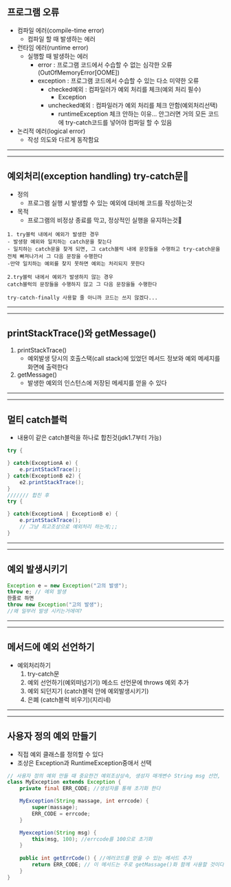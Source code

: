 ## 프로그램 오류
- 컴파일 에러(compile-time error)
  - 컴파일 할 때 발생하는 에러
- 런타임 에러(runtime error)
  - 실행할 때 발생하는 에러
    - error : 프로그램 코드에서 수습할 수 없는 심각한 오류(OutOfMemoryError[OOME])
    - exception : 프로그램 코드에서 수습할 수 있는 다소 미약한 오류
      - checked예외 : 컴파일러가 예외 처리를 체크(예외 처리 필수)
        - Exception
      - unchecked예외 : 컴파일러가 예외 처리를 체크 안함(예외처리선택)
        - runtimeException 체크 안하는 이유... 안그러면 거의 모든 코드에 try-catch코드를 넣어야 컴파일 할 수 있음
- 논리적 에러(logical error)
  - 작성 의도와 다르게 동작함요
---
---
## 예외처리(exception handling) try-catch문
- 정의
    - 프로그램 실행 시 발생할 수 있는 예외에 대비해 코드를 작성하는것
- 목적
  - 프로그램의 비정상 종료를 막고, 정상적인 실행을 유지하는것
```
1. try블럭 내에서 예외가 발생한 경우
- 발생항 예외와 일치하는 catch문을 찾는다
- 일치하는 catch문을 찾게 되면, 그 catch블럭 내에 문장들을 수행하고 try-catch문을 전체 빠져나가서 그 다음 문장을 수행한다
-만약 일치하는 예외를 찾지 못하면 예외는 처리되지 못한다

2.try블럭 내에서 예외가 발생하지 않는 경우
catch블럭의 문장들을 수행하지 않고 그 다음 문장을들 수행한다

try-catch-finally 사용할 줄 아니까 코드는 쓰지 않겠다...
```
---
---
## printStackTrace()와 getMessage()
1. printStackTrace()
    - 예외발생 당시의 호출스택(call stack)에 있었던 메서드 정보와 예외 메세지를 화면에 출력한다
2. getMessage()
    - 발생한 예외의 인스턴스에 저장된 메세지를 얻을 수 있다
---
---
## 멀티 catch블럭
- 내용이 같은 catch블럭을 하나로 합친것(jdk1.7부터 가능)
```java
try {

} catch(ExceptionA e) {
    e.printStackTrace();
} catch(ExceptionB e2) {
    e2.printStackTrace();
}
/////// 합친 후
try {

} catch(ExceptionA | ExceptionB e) {
    e.printStackTrace();
    // 그냥 최고조상으로 예외처리 하는게;;;
}
```
---
---
## 예외 발생시키기
```java
Exception e = new Exception("고의 발생");
throw e; // 예외 발생
한줄로 하면
throw new Exception("고의 발생");
//왜 일부러 발생 시키는거에여?
```
---
---
## 메서드에 예외 선언하기
- 예외처리하기
  1. try-catch문
  2. 예외 선언하기(예외떠넘기기) 메소드 선언문에 throws 예외 추가
  3. 예외 되던지기 (catch블럭 안에 예외발생시키기)
  4. 은폐 (catch블럭 비우기)(지리네)
---
---
## 사용자 정의 예외 만들기
- 직접 예외 클래스를 정의할 수 있다
- 조상은 Exception과 RuntimeException중애서 선택
```java
// 사용자 정의 예외 만들 때 중요한건 예외조상상속, 생성자 매개변수 String msg 선언, 조상생성자호출msg넘겨주기
class MyException extends Exception {
    private final ERR_CODE; //생성자를 통해 초기화 한다

    MyException(String massage, int errcode) {
        super(massage);
        ERR_CODE = errcode;
    }

    Myexception(String msg) {
        this(msg, 100); //errcode를 100으로 초기화
    }
    
    public int getErrCode() { //에러코드를 얻을 수 있는 메서드 추가
        return ERR_CODE; // 이 메서드는 주로 getMassage()화 함께 사용할 것이다
    }
}

```
